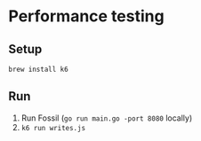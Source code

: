 # Performance testing

## Setup

```
brew install k6
```

## Run

1. Run Fossil (`go run main.go -port 8080` locally)
2. `k6 run writes.js`

